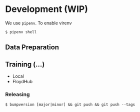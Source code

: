# Development (WIP)
We use `pipenv`.
To enable virenv
```
$ pipenv shell
```
## Data Preparation

## Training (...)

- Local
- FloydHub

### Releasing
```
$ bumpversion [major|minor] && git push && git push --tags
```